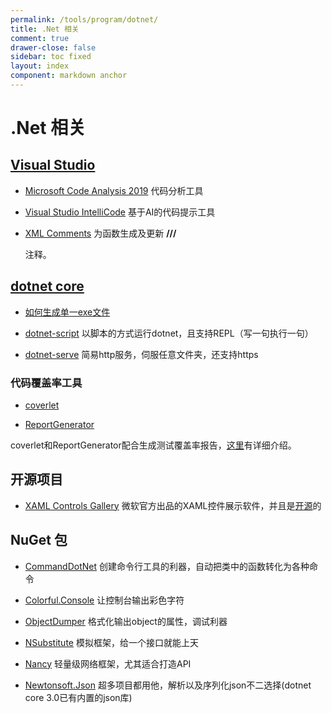 ```yaml
---
permalink: /tools/program/dotnet/
title: .Net 相关
comment: true
drawer-close: false
sidebar: toc fixed
layout: index
component: markdown anchor
---
```


# .Net 相关

## [Visual Studio](https://visualstudio.microsoft.com/zh-hans/downloads/)

- [Microsoft Code Analysis 2019](https://marketplace.visualstudio.com/items?itemName=VisualStudioPlatformTeam.MicrosoftCodeAnalysis2019) 代码分析工具

- [Visual Studio IntelliCode](https://marketplace.visualstudio.com/items?itemName=VisualStudioExptTeam.VSIntelliCode) 基于AI的代码提示工具

- [XML Comments](https://marketplace.visualstudio.com/items?itemName=UwePhilipps.XMLComments) 为函数生成及更新 **/// <Summary>** 注释。

## [dotnet core](https://dotnet.microsoft.com/download)

- [如何生成单一exe文件](/posts/dotnet-publish-single-file)

- [dotnet-script](https://github.com/filipw/dotnet-script) 以脚本的方式运行dotnet，且支持REPL（写一句执行一句）

- [dotnet-serve](https://github.com/natemcmaster/dotnet-serve) 简易http服务，伺服任意文件夹，还支持https

### 代码覆盖率工具

- [coverlet](https://github.com/tonerdo/coverlet)

- [ReportGenerator](https://github.com/danielpalme/ReportGenerator)

coverlet和ReportGenerator配合生成测试覆盖率报告，[这里](/posts/test-coverage-in-dotnet)有详细介绍。

## 开源项目

- [XAML Controls Gallery](https://www.microsoft.com/en-us/p/xaml-controls-gallery/9msvh128x2zt) 微软官方出品的XAML控件展示软件，并且是[开源](https://github.com/Microsoft/Xaml-Controls-Gallery/)的

## NuGet 包

- [CommandDotNet](https://bilal-fazlani.github.io/commanddotnet/) 创建命令行工具的利器，自动把类中的函数转化为各种命令

- [Colorful.Console](http://colorfulconsole.com/) 让控制台输出彩色字符

- [ObjectDumper](https://github.com/thomasgalliker/ObjectDumper) 格式化输出object的属性，调试利器

- [NSubstitute](https://nsubstitute.github.io/) 模拟框架，给一个接口就能上天

- [Nancy](https://github.com/NancyFx/Nancy) 轻量级网络框架，尤其适合打造API

- [Newtonsoft.Json](https://www.newtonsoft.com/json) 超多项目都用他，解析以及序列化json不二选择(dotnet core 3.0已有内置的json库)
